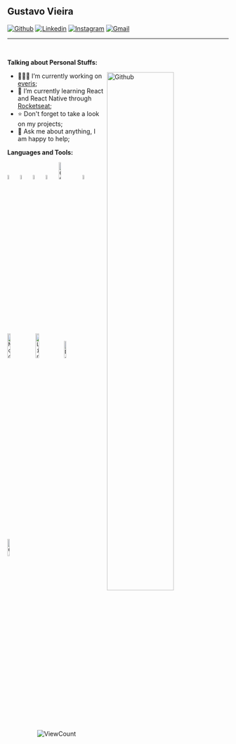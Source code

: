 <!-- Your title -->
## Gustavo Vieira

<!-- Your badges
You can use the website to generate badges: https://shields.io/
-->

[![Github](https://img.shields.io/badge/-Github-000?style=flat&logo=Github&logoColor=white)](https://github.com/gustavo-gvm)
[![Linkedin](https://img.shields.io/badge/-LinkedIn-blue?style=flat&logo=Linkedin&logoColor=white)](https://www.linkedin.com/in/gustavovieiram/)
[![Instagram](https://img.shields.io/badge/-Instagram-c13584?style=flat&labelColor=c13584&logo=instagram&logoColor=white)](https://www.instagram.com/gustavovieiraa_/)
[![Gmail](https://img.shields.io/badge/-Gmail-c14438?style=flat&logo=Gmail&logoColor=white)](mailto:gustavoafcavai@gmail.com)

<hr>
&nbsp;

<!-- Talking about you -->
**Talking about Personal Stuffs:**

<!-- Any image aligned to the right. Beware the width -->
<img width="55%" align="right" alt="Github" src="" />

- 👨🏻‍💻 I’m currently working on [everis](https://www.everis.com/brazil/pt-br/home-br);
- 🚀 I’m currently learning React and React Native through [Rocketseat](https://github.com/rocketseat-education);
- ⭐️ Don't forget to take a look on my projects;
- 💬 Ask me about anything, I am happy to help;

**Languages and Tools:**
<p>
  <!-- Your languages and tools. Be careful with the alignment. 
  You can use this sites to get logos: https://www.vectorlogo.zone or https://simpleicons.org/
  -->
  <code><img width="5%" src="https://www.vectorlogo.zone/logos/typescriptlang/typescriptlang-icon.svg" alt="Typescript"></code>
  <code><img width="5%" src="https://upload.vectorlogo.zone/logos/javascript/images/239ec8a4-163e-4792-83b6-3f6d96911757.svg" alt="Javascript"></code>
  <code><img width="5%" src="https://www.vectorlogo.zone/logos/reactjs/reactjs-icon.svg" alt="React"></code>
  <code><img width="5%" src="https://www.vectorlogo.zone/logos/w3_html5/w3_html5-icon.svg" alt="HTML5"></code>
  <code><img width="10%" src="https://www.vectorlogo.zone/logos/netlifyapp_watercss/netlifyapp_watercss-official.svg" alt="CSS"></code>
  <code><img width="5%" src="https://www.vectorlogo.zone/logos/java/java-icon.svg" alt="Java"></code>
  <br />
  <code><img width="12%" src="https://www.vectorlogo.zone/logos/nodejs/nodejs-ar21.svg" alt="NodeJS"></code>
  <code><img width="12%" src="https://www.vectorlogo.zone/logos/linux/linux-ar21.svg" alt="Linux"></code>
  <code><img width="10%" src="https://www.vectorlogo.zone/logos/docker/docker-official.svg" alt="Docker"></code>
  <code><img width="10%" src="https://www.vectorlogo.zone/logos/git-scm/git-scm-ar21.svg" alt="Git"></code>
</p>

<!-- Your hits or visitors
site: http://hits.dwyl.com or https://visitor-badge.glitch.me
Both apis are in trouble due to the number of requests, if you know any other to register visitors, great
-->
&nbsp;
<p align="center">
  <img alt="ViewCount" src="https://views.whatilearened.today/views/github/gustavo-gvm/gustavo-gvm.svg" />
</p>

